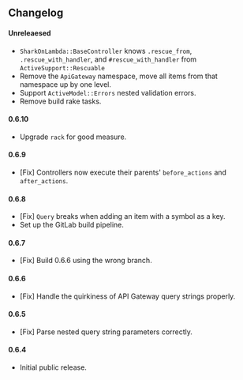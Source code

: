 ## Changelog

#### Unreleaesed

- `SharkOnLambda::BaseController` knows `.rescue_from`, `.rescue_with_handler`, and `#rescue_with_handler` from `ActiveSupport::Rescuable`
- Remove the `ApiGateway` namespace, move all items from that namespace up by one level.
- Support `ActiveModel::Errors` nested validation errors.
- Remove build rake tasks.

#### 0.6.10

- Upgrade `rack` for good measure.

#### 0.6.9

- [Fix] Controllers now execute their parents' `before_actions` and `after_actions`.

#### 0.6.8

- [Fix] `Query` breaks when adding an item with a symbol as a key.
- Set up the GitLab build pipeline.

#### 0.6.7

- [Fix] Build 0.6.6 using the wrong branch.

#### 0.6.6

- [Fix] Handle the quirkiness of API Gateway query strings properly.

#### 0.6.5

- [Fix] Parse nested query string parameters correctly.

#### 0.6.4

- Initial public release.
